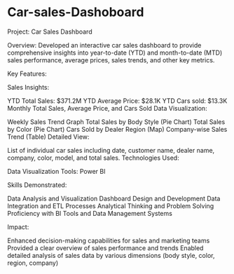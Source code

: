 # Car-sales-Dashoboard

Project: Car Sales Dashboard

Overview:
Developed an interactive car sales dashboard to provide comprehensive insights into year-to-date (YTD) and month-to-date (MTD) sales performance, average prices, sales trends, and other key metrics.

Key Features:

Sales Insights:

YTD Total Sales: $371.2M
YTD Average Price: $28.1K
YTD Cars sold: $13.3K
Monthly Total Sales, Average Price, and Cars Sold
Data Visualization:

Weekly Sales Trend Graph
Total Sales by Body Style (Pie Chart)
Total Sales by Color (Pie Chart)
Cars Sold by Dealer Region (Map)
Company-wise Sales Trend (Table)
Detailed View:

List of individual car sales including date, customer name, dealer name, company, color, model, and total sales.
Technologies Used:

Data Visualization Tools: Power BI 

Skills Demonstrated:

Data Analysis and Visualization
Dashboard Design and Development
Data Integration and ETL Processes
Analytical Thinking and Problem Solving
Proficiency with BI Tools and Data Management Systems

Impact:

Enhanced decision-making capabilities for sales and marketing teams
Provided a clear overview of sales performance and trends
Enabled detailed analysis of sales data by various dimensions (body style, color, region, company)
